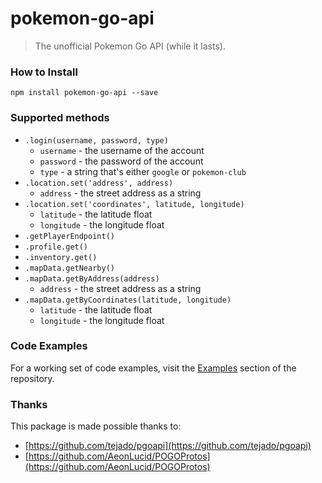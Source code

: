 # pokemon-go-api

> The unofficial Pokemon Go API (while it lasts).

### How to Install

`npm install pokemon-go-api --save`

### Supported methods

* `.login(username, password, type)`
  * `username` - the username of the account
  * `password` - the password of the account
  * `type` - a string that's either `google` or `pokemon-club`
* `.location.set('address', address)`
  * `address` - the street address as a string
* `.location.set('coordinates', latitude, longitude)`
  * `latitude` - the latitude float
  * `longitude` - the longitude float
* `.getPlayerEndpoint()`
* `.profile.get()`
* `.inventory.get()`
* `.mapData.getNearby()`
* `.mapData.getByAddress(address)`
  * `address` - the street address as a string
* `.mapData.getByCoordinates(latitude, longitude)`
  * `latitude` - the latitude float
  * `longitude` - the longitude float

### Code Examples

For a working set of code examples, visit the [Examples](https://github.com/carldanley/node-pokemon-go-api/tree/master/examples) section of the repository.

### Thanks

This package is made possible thanks to:

* [https://github.com/tejado/pgoapi](https://github.com/tejado/pgoapi)
* [https://github.com/AeonLucid/POGOProtos](https://github.com/AeonLucid/POGOProtos)

